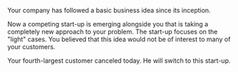 Your company has followed a basic business idea since its inception.

Now a competing start-up is emerging alongside you that is taking a completely new approach to your problem. The start-up focuses on the &quot;light&quot; cases. You believed that this idea would not be of interest to many of your customers.

Your fourth-largest customer canceled today. He will switch to this start-up.
